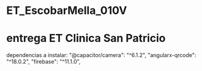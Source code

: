 # ET_EscobarMella_010V
# entrega ET Clinica San Patricio

dependencias a instalar:
"@capacitor/camera": "^6.1.2",
"angularx-qrcode": "^18.0.2",
    "firebase": "^11.1.0",
